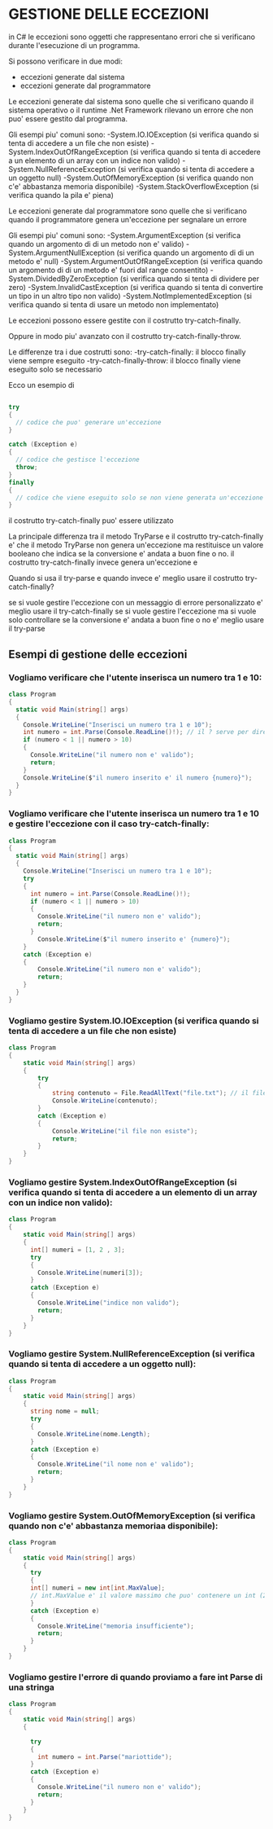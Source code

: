 # GESTIONE DELLE ECCEZIONI

in C# le eccezioni sono oggetti che rappresentano errori che si verificano durante l'esecuzione di un programma.

Si possono verificare in due modi:
- eccezioni generate dal sistema
- eccezioni generate dal programmatore

Le eccezioni generate dal sistema sono quelle che si verificano quando il sistema operativo o il runtime .Net Framework
rilevano un errore che non puo' essere gestito dal programma.

Gli esempi piu' comuni sono:
-System.IO.IOException  (si verifica quando si tenta di accedere a un file che non esiste)
-System.IndexOutOfRangeException   (si verifica quando si tenta di accedere a un elemento di un array con un indice non valido)
-System.NullReferenceException  (si verifica quando si tenta di accedere a un oggetto null)
-System.OutOfMemoryException  (si verifica quando non c'e' abbastanza memoria disponibile)
-System.StackOverflowException  (si verifica quando la pila e' piena)

Le eccezioni generate dal programmatore sono quelle che si verificano quando il programmatore genera un'eccezione per segnalare un errore

Gli esempi piu' comuni sono:
-System.ArgumentException  (si verifica quando un argomento di di un metodo non e' valido)
-System.ArgumentNullException (si verifica quando un argomento di di un metodo e' null)
-System.ArgumentOutOfRangeException (si verifica quando un argomento di di un metodo e' fuori dal range consentito)
-System.DividedByZeroException (si verifica quando si tenta di dividere per zero)
-System.InvalidCastException (si verifica quando si tenta di convertire un tipo in un altro tipo non valido)
-System.NotImplementedException (si verifica quando si tenta di usare un metodo non implementato)

Le eccezioni possono essere gestite con il costrutto try-catch-finally.

Oppure in modo piu' avanzato con il costrutto try-catch-finally-throw.

Le differenze tra i due costrutti sono:
-try-catch-finally: il blocco finally viene sempre eseguito
-try-catch-finally-throw: il blocco finally viene eseguito solo se necessario

Ecco un esempio di 

```c#

try 
{
  // codice che puo' generare un'eccezione
}

catch (Exception e)
{
  // codice che gestisce l'eccezione
  throw;
}
finally
{
  // codice che viene eseguito solo se non viene generata un'eccezione
}
```

il costrutto try-catch-finally puo' essere utilizzato 


La principale differenza tra il metodo TryParse e il costrutto try-catch-finally e' che il metodo TryParse non genera
un'eccezione ma restituisce un valore booleano che indica se la conversione e' andata a buon fine o no.
il costrutto try-catch-finally invece genera un'eccezione e 

Quando si usa il try-parse e quando invece e' meglio usare il costrutto try-catch-finally?

se si vuole gestire l'eccezione con un messaggio di errore personalizzato e' meglio usare il try-catch-finally 
se si vuole gestire l'eccezione ma si vuole solo controllare se la conversione e' andata a buon fine o no e' meglio usare il try-parse

## Esempi di gestione delle eccezioni 

### Vogliamo verificare che l'utente inserisca un numero tra 1 e 10:

```c#
class Program 
{
  static void Main(string[] args)
  {
    Console.WriteLine("Inserisci un numero tra 1 e 10");
    int numero = int.Parse(Console.ReadLine()!); // il ? serve per dire che potrebbe essere null e si puo' fare anche con il !
    if (numero < 1 || numero > 10)
    {
      Console.WriteLine("il numero non e' valido");
      return;
    }
    Console.WriteLine($"il numero inserito e' il numero {numero}");
  }
}
```

### Vogliamo verificare che l'utente inserisca un numero tra 1  e 10 e gestire l'eccezione con il caso try-catch-finally:

```c#
class Program 
{
  static void Main(string[] args)
  {
    Console.WriteLine("Inserisci un numero tra 1 e 10");
    try
    {
      int numero = int.Parse(Console.ReadLine()!);
      if (numero < 1 || numero > 10)
      {
        Console.WriteLine("il numero non e' valido");
        return;
      }
        Console.WriteLine($"il numero inserito e' {numero}");
    }
    catch (Exception e)
    {
        Console.WriteLine("il numero non e' valido");
        return;
    }
  }
}
```

### Vogliamo gestire System.IO.IOException (si verifica quando si tenta di accedere a un file che non esiste)
```c#
class Program
{
    static void Main(string[] args)
    {
        try
        {
            string contenuto = File.ReadAllText("file.txt"); // il file deve essere nella stessa cartella del programma
            Console.WriteLine(contenuto);
        }
        catch (Exception e)
        {
            Console.WriteLine("il file non esiste");
            return;
        }
    }
}
```

###  Vogliamo gestire System.IndexOutOfRangeException (si verifica quando si tenta di accedere a un elemento di un array con un indice non valido):

```c#
class Program
{
    static void Main(string[] args)
    {
      int[] numeri = [1, 2 , 3];
      try 
      {
        Console.WriteLine(numeri[3]);
      }
      catch (Exception e)
      {
        Console.WriteLine("indice non valido");
        return;
      }
    }
}
```
###  Vogliamo gestire System.NullReferenceException (si verifica quando si tenta di accedere a un oggetto null):

```c#
class Program
{
    static void Main(string[] args)
    {
      string nome = null;
      try 
      {
        Console.WriteLine(nome.Length);
      }
      catch (Exception e)
      {
        Console.WriteLine("il nome non e' valido");
        return;
      }
    }
}
```
###  Vogliamo gestire System.OutOfMemoryException (si verifica quando non c'e' abbastanza memoriaa disponibile):

```c#
class Program
{
    static void Main(string[] args)
    {
      try 
      {
      int[] numeri = new int[int.MaxValue];
      // int.MaxValue e' il valore massimo che puo' contenere un int (2.147.483.647) percio' il programma si blocca
      }
      catch (Exception e)
      {
        Console.WriteLine("memoria insufficiente");
        return;
      }
    }
}
```
### Vogliamo gestire l'errore di quando proviamo a fare int Parse di una stringa 

```c#
class Program
{
    static void Main(string[] args)
    {

      try 
      {
        int numero = int.Parse("mariottide");
      }
      catch (Exception e)
      {
        Console.WriteLine("il numero non e' valido");
        return;
      }
    }
}